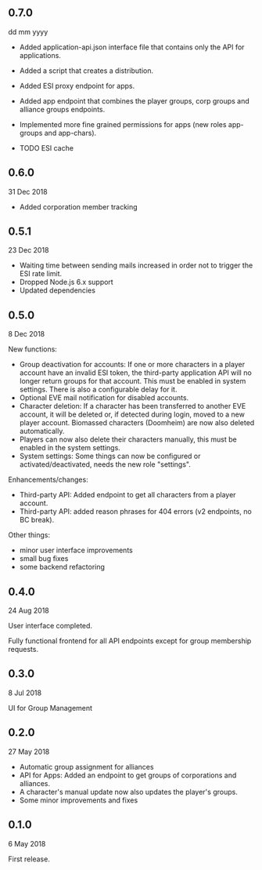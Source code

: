
## 0.7.0

dd mm yyyy

- Added application-api.json interface file that contains only the API for applications.
- Added a script that creates a distribution.
- Added ESI proxy endpoint for apps.
- Added app endpoint that combines the player groups, corp groups and alliance groups endpoints.
- Implemented more fine grained permissions for apps (new roles app-groups and app-chars).

- TODO ESI cache

## 0.6.0

31 Dec 2018

- Added corporation member tracking

## 0.5.1

23 Dec 2018

- Waiting time between sending mails increased in order not to trigger the ESI rate limit.
- Dropped Node.js 6.x support
- Updated dependencies

## 0.5.0

8 Dec 2018

New functions:

- Group deactivation for accounts: If one or more characters in a player account have an invalid ESI token, the third-party application API will no longer return groups for that account. This must be enabled in system settings. There is also a configurable delay for it.
- Optional EVE mail notification for disabled accounts.
- Character deletion: If a character has been transferred to another EVE account, it will be deleted or, if detected during login, moved to a new player account. Biomassed characters (Doomheim) are now also deleted automatically.
- Players can now also delete their characters manually, this must be enabled in the system settings.
- System settings: Some things can now be configured or activated/deactivated, needs the new role "settings".

Enhancements/changes:

- Third-party API: Added endpoint to get all characters from a player account.
- Third-party API: added reason phrases for 404 errors (v2 endpoints, no BC break).

Other things:

- minor user interface improvements
- small bug fixes
- some backend refactoring

## 0.4.0

24 Aug 2018

User interface completed.

Fully functional frontend for all API endpoints except for group membership requests.

## 0.3.0

8 Jul 2018

UI for Group Management

## 0.2.0

27 May 2018

- Automatic group assignment for alliances
- API for Apps: Added an endpoint to get groups of corporations and alliances.
- A character's manual update now also updates the player's groups.
- Some minor improvements and fixes

## 0.1.0

6 May 2018

First release.
